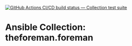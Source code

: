 [![GitHub Actions CI/CD build status — Collection test suite](https://github.com/coll-test/theforeman.foreman/workflows/Collection%20test%20suite/badge.svg?branch=master)](https://github.com/coll-test/theforeman.foreman/actions?query=workflow%3A%22Collection%20test%20suite%22)

Ansible Collection: theforeman.foreman
=================================================